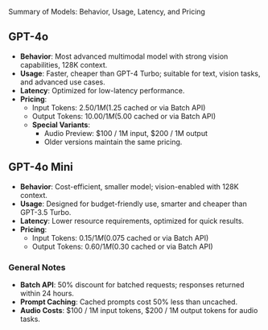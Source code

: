 Summary of Models: Behavior, Usage, Latency, and Pricing

## **GPT-4o**

- **Behavior**: Most advanced multimodal model with strong vision capabilities, 128K context.
- **Usage**: Faster, cheaper than GPT-4 Turbo; suitable for text, vision tasks, and advanced use cases.
- **Latency**: Optimized for low-latency performance.
- **Pricing**:
  - Input Tokens: $2.50 / 1M ($1.25 cached or via Batch API)
  - Output Tokens: $10.00 / 1M ($5.00 cached or via Batch API)
  - **Special Variants**:
    - Audio Preview: $100 / 1M input, $200 / 1M output
    - Older versions maintain the same pricing.

## **GPT-4o Mini**

- **Behavior**: Cost-efficient, smaller model; vision-enabled with 128K context.
- **Usage**: Designed for budget-friendly use, smarter and cheaper than GPT-3.5 Turbo.
- **Latency**: Lower resource requirements, optimized for quick results.
- **Pricing**:
  - Input Tokens: $0.15 / 1M ($0.075 cached or via Batch API)
  - Output Tokens: $0.60 / 1M ($0.30 cached or via Batch API)

### General Notes

- **Batch API**: 50% discount for batched requests; responses returned within 24 hours.
- **Prompt Caching**: Cached prompts cost 50% less than uncached.
- **Audio Costs**: $100 / 1M input tokens, $200 / 1M output tokens for audio tasks.
